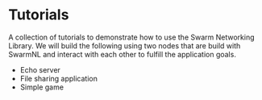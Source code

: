 # Tutorials

A collection of tutorials to demonstrate how to use the Swarm Networking Library.
We will build the following using two nodes that are build with SwarmNL and interact with each other to fulfill the application goals.

* Echo server
* File sharing application
* Simple game